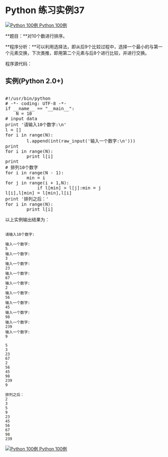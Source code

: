 Python 练习实例37
=============

 [![Python 100例](../images/up.gif)
 Python 100例](python-100-examples.html)


 **题目：**对10个数进行排序。

 **程序分析：**可以利用选择法，即从后9个比较过程中，选择一个最小的与第一个元素交换，下次类推，即用第二个元素与后8个进行比较，并进行交换。

 程序源代码：

  实例(Python 2.0+)
---------------

 <pre>

#!/usr/bin/python
# -*- coding: UTF-8 -*-
if __name__ == "__main__":
    N = 10
# input data
print '请输入10个数字:\n'
l = []
for i in range(N):
        l.append(int(raw_input('输入一个数字:\n')))
print
for i in range(N):
        print l[i]
print
# 排列10个数字
for i in range(N - 1):
        min = i
for j in range(i + 1,N):
            if l[min] > l[j]:min = j
l[i],l[min] = l[min],l[i]
print '排列之后：'
for i in range(N):
        print l[i]
</pre>

  以上实例输出结果为：

 
```

请输入10个数字:

输入一个数字:
5
输入一个数字:
3
输入一个数字:
23
输入一个数字:
67
输入一个数字:
2
输入一个数字:
56
输入一个数字:
45
输入一个数字:
98
输入一个数字:
239
输入一个数字:
9

5
3
23
67
2
56
45
98
239
9

排列之后：
2
3
5
9
23
45
56
67
98
239

```

[![Python 100例](../images/up.gif)
 Python 100例](python-100-examples.html)